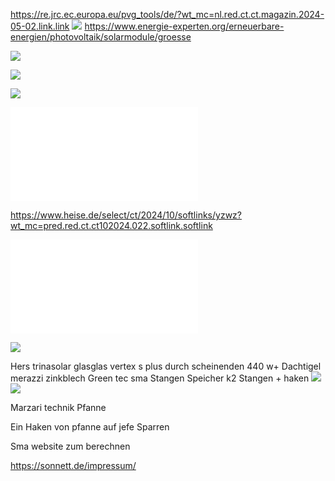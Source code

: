 https://re.jrc.ec.europa.eu/pvg_tools/de/?wt_mc=nl.red.ct.ct.magazin.2024-05-02.link.link
![](_asset/Screenshot_20240511_105034_Brave.jpg)
https://www.energie-experten.org/erneuerbare-energien/photovoltaik/solarmodule/groesse

![](_asset/Screenshot_20240511_104930_Brave.jpg)







![](_asset/IMG-20230319-WA0009.jpg)








![](_asset/IMG-20230413-WA0001.jpg)

![](_asset/S02091.pdf)



https://www.heise.de/select/ct/2024/10/softlinks/yzwz?wt_mc=pred.red.ct.ct102024.022.softlink.softlink




![](_asset/PVGIS-5_GridConnectedPV_51.482_7.531_undefined_undefined_7kWp_14_35deg_0deg.pdf)



![](_asset/20240511_124606.jpg)



Hers trinasolar glasglas vertex s plus durch scheinenden 
440 w+
Dachtigel merazzi zinkblech
Green tec sma Stangen Speicher k2 Stangen + haken 
![](_asset/20240511_171129.jpg)![](_asset/20240511_171122.jpg)

Marzari technik Pfanne 

Ein Haken von pfanne auf jefe Sparren 

Sma website zum berechnen 


https://sonnett.de/impressum/